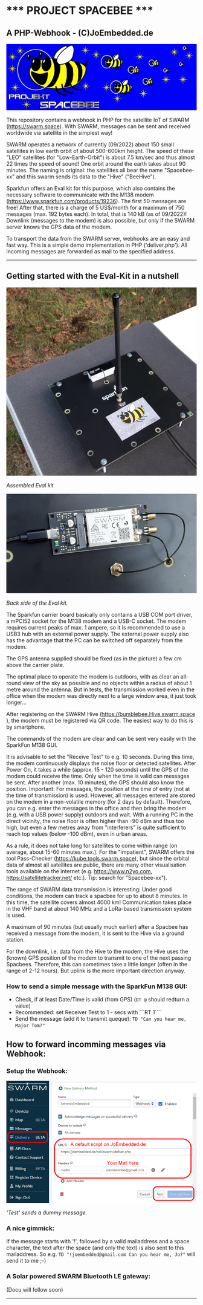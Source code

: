 # *** PROJECT SPACEBEE ***
## A PHP-Webhook - (C)JoEmbedded.de
![ProjectSpacebee Logo](./img/spacebee.jpg)

This repository contains a webhook in PHP for the satellite IoT of SWARM (https://swarm.space). With SWARM, messages can be sent and received worldwide via satellite in the simplest way!

SWARM operates a network of currently (09/2022) about 150 small satellites in low earth orbit of about 500-600km height. The speed of these "LEO" satellites (for "Low-Earth-Orbit") is about 7.5 km/sec and thus almost 22 times the speed of sound! One orbit around the earth takes about 90 minutes. The naming is original: the satellites all bear the name "Spacebee-xx" and this swarm sends its data to the "Hive" ("BeeHive").

Sparkfun offers an Eval kit for this purpose, which also contains the necessary software to communicate with the M138 modem (https://www.sparkfun.com/products/19236). The first 50 messages are free! After that, there is a charge of 5 US$/month for a maximum of 750 messages (max. 192 bytes each). In total, that is 140 kB (as of 09/2022)! Downlink (messages to the modem) is also possible, but only if the SWARM server knows the GPS data of the modem.

To transport the data from the SWARM server, webhooks are an easy and fast way. This is a simple demo implementation in PHP ('deliver.php'). All incoming messages are forwarded as mail to the specified address.

***
## Getting started with the Eval-Kit in a nutshell

![Sparkfun M138](./img/m138_kit.jpg)

_Assembled Eval kit_

![M138 Back](./img/modem_m138.jpg)

_Back side of the Eval kit._


The Sparkfun carrier board basically only contains a USB COM port driver, a mPCI52 socket for the M138 modem and a USB-C socket. The modem requires current peaks of max. 1 ampere, so it is recommended to use a USB3 hub with an external power supply. The external power supply also has the advantage that the PC can be switched off separately from the modem.

The GPS antenna supplied should be fixed (as in the picture) a few cm above the carrier plate. 

The optimal place to operate the modem is outdoors, with as clear an all-round view of the sky as possible and no objects within a radius of about 1 metre around the antenna. But in tests, the transmission worked even in the office when the modem was directly next to a large window area, it just took longer...

After registering on the SWARM Hive (https://bumblebee.Hive.swarm.space ), the modem must be registered via QR code. The easiest way to do this is by smartphone.

The commands of the modem are clear and can be sent very easily with the SparkFun M138 GUI.

It is advisable to set the "Receive Test" to e.g. 10 seconds. During this time, the modem continuously displays the noise floor or detected satellites. After Power On, it takes a while (approx. 15 - 120 seconds) until the GPS of the modem could receive the time. Only when the time is valid can messages be sent. After another (max. 10 minutes), the GPS should also know the position. Important: For messages, the position at the time of entry (not at the time of transmission) is used. However, all messages entered are stored on the modem in a non-volatile memory (for 2 days by default). Therefore, you can e.g. enter the messages in the office and then bring the modem (e.g. with a USB power supply) outdoors and wait.
With a running PC in the direct vicinity, the noise floor is often higher than -90 dBm and thus too high, but even a few metres away from "interferers" is quite sufficient to reach top values (below -100 dBm), even in urban areas. 

As a rule, it does not take long for satellites to come within range (on average, about 15-60 minutes max.). For the "impatient", SWARM offers the tool Pass-Checker (https://kube.tools.swarm.space), but since the orbital data of almost all satellites are public, there are many other visualisation tools available on the internet (e.g. https://www.n2yo.com, https://satellitetracker.net/ etc.). Tip: search for "Spacebee-xx").

The range of SWARM data transmission is interesting: Under good conditions, the modem can track a spacbee for up to about 8 minutes. In this time, the satellite covers almost 4000 km! Communication takes place in the VHF band at about 140 MHz and a LoRa-based transmission system is used.

A maximum of 90 minutes (but usually much earlier) after a Spacbee has received a message from the modem, it is sent to the Hive via a ground station.

For the downlink, i.e. data from the Hive to the modem, the Hive uses the (known) GPS position of the modem to transmit to one of the next passing Spacbees. Therefore, this can sometimes take a little longer (often in the range of 2-12 hours). But uplink is the more important direction anyway.


### How to send a simple message with the SparkFun M138 GUI:

* Check, if at least Date/Time is valid (from GPS) (```DT @``` should redturn a value)
* Recommended: set Receiver Test to 1 -  secs with ```RT 1````
* Send the message (add it to transmit queque): ```TD "Can you hear me, Major Tom?"```

## How to forward incomming messages via Webhook:

### Setup the Webhook:
![Setup Webhook](./img/setup_a.png)

_'Test' sends a dummy message._

### A nice gimmick:

If the message starts with '!', followed by a valid mailaddress and a space character, the text after the space (and only the text) is also sent to this mailaddress.
So e.g. ```TD "!joembedded@gmail.com Can you hear me, Jo?"``` will send it to me ;-)

### A Solar powered SWARM Bluetooth LE gateway:

(Docu will follow soon)

***





